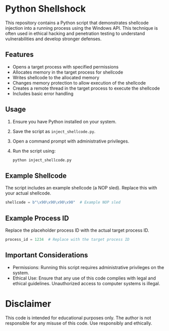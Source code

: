 # Python Shellshock

This repository contains a Python script that demonstrates shellcode injection into a running process using the Windows API. This technique is often used in ethical hacking and penetration testing to understand vulnerabilities and develop stronger defenses.

## Features

- Opens a target process with specified permissions
- Allocates memory in the target process for shellcode
- Writes shellcode to the allocated memory
- Changes memory protection to allow execution of the shellcode
- Creates a remote thread in the target process to execute the shellcode
- Includes basic error handling

## Usage

1. Ensure you have Python installed on your system.
2. Save the script as `inject_shellcode.py`.
3. Open a command prompt with administrative privileges.
4. Run the script using:

    ```sh
    python inject_shellcode.py
    ```

## Example Shellcode

The script includes an example shellcode (a NOP sled). Replace this with your actual shellcode.

```python
shellcode = b"\x90\x90\x90\x90"  # Example NOP sled
```

## Example Process ID

Replace the placeholder process ID with the actual target process ID.

```python
process_id = 1234  # Replace with the target process ID
```

## Important Considerations

- Permissions: Running this script requires administrative privileges on the system.
- Ethical Use: Ensure that any use of this code complies with legal and ethical guidelines. Unauthorized access to computer systems is illegal.

# Disclaimer

This code is intended for educational purposes only. The author is not responsible for any misuse of this code. Use responsibly and ethically.

